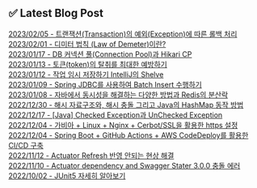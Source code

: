 
## ✅ Latest Blog Post

[2023/02/05 - 트랜잭션(Transaction)의 예외(Exception)에 따른 롤백 처리](https://dkswnkk.tistory.com/688) <br/>
[2023/02/01 - 디미터 법칙 (Law of Demeter)이란?](https://dkswnkk.tistory.com/687) <br/>
[2023/01/17 - DB 커넥션 풀(Connection Pool)과 Hikari CP](https://dkswnkk.tistory.com/685) <br/>
[2023/01/13 - 토큰(token)의 탈취를 최대한 예방하기](https://dkswnkk.tistory.com/684) <br/>
[2023/01/12 - 작업 임시 저장하기 IntelliJ의 Shelve](https://dkswnkk.tistory.com/683) <br/>
[2023/01/09 - Spring JDBC를 사용하여 Batch Insert 수행하기](https://dkswnkk.tistory.com/682) <br/>
[2023/01/08 - 자바에서 동시성을 해결하는 다양한 방법과 Redis의 분산락](https://dkswnkk.tistory.com/681) <br/>
[2022/12/30 - 해시 자료구조와, 해시 충돌 그리고 Java의 HashMap 동작 방법](https://dkswnkk.tistory.com/679) <br/>
[2022/12/17 - [Java] Checked Exception과 UnChecked Exception](https://dkswnkk.tistory.com/677) <br/>
[2022/12/04 - 가비아 + Linux + Nginx + Cerbot/SSL을 활용한 https 설정](https://dkswnkk.tistory.com/675) <br/>
[2022/12/04 - Spring Boot + GitHub Actions + AWS CodeDeploy를 활용한 CI/CD 구축](https://dkswnkk.tistory.com/674) <br/>
[2022/11/12 - Actuator Refresh 반영 안되는 현상 해결](https://dkswnkk.tistory.com/673) <br/>
[2022/11/10 - Actuator dependency and Swagger Stater 3.0.0 충돌 에러](https://dkswnkk.tistory.com/672) <br/>
[2022/10/02 - JUnit5 자세히 알아보기](https://dkswnkk.tistory.com/667) <br/>
